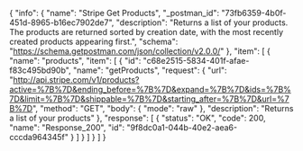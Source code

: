 {
  "info": {
    "name": "Stripe Get Products",
    "_postman_id": "73fb6359-4b0f-451d-8965-b16ec7902de7",
    "description": "Returns a list of your products. The products are returned sorted by creation date, with the most recently created products appearing first.",
    "schema": "https://schema.getpostman.com/json/collection/v2.0.0/"
  },
  "item": [
    {
      "name": "products",
      "item": [
        {
          "id": "c68e2515-5834-401f-afae-f83c495bd90b",
          "name": "getProducts",
          "request": {
            "url": "http://api.stripe.com/v1/products?active=%7B%7D&ending_before=%7B%7D&expand=%7B%7D&ids=%7B%7D&limit=%7B%7D&shippable=%7B%7D&starting_after=%7B%7D&url=%7B%7D",
            "method": "GET",
            "body": {
              "mode": "raw"
            },
            "description": "Returns a list of your products"
          },
          "response": [
            {
              "status": "OK",
              "code": 200,
              "name": "Response_200",
              "id": "9f8dc0a1-044b-40e2-aea6-cccda964345f"
            }
          ]
        }
      ]
    }
  ]
}